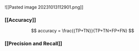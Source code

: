 ![[Pasted image 20231013112901.png]]


### [[Accuracy]]
$$
accuracy = \frac{{TP+TN}}{TP+TN+FP+FN}
$$
### [[Precision and Recall]]